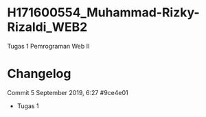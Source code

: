 # H171600554_Muhammad-Rizky-Rizaldi_WEB2
Tugas 1 Pemrograman Web II

# Changelog
Commit 5 September 2019, 6:27 #9ce4e01
- Tugas 1
